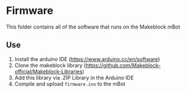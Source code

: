 # Firmware
This folder contains all of the software that runs on the Makeblock mBot

## Use ##
1. Install the arduino IDE (https://www.arduino.cc/en/software)
2. Clone the makeblock library (https://github.com/Makeblock-official/Makeblock-Libraries)
3. Add this library via .ZIP Library in the Arduino IDE
4. Compile and upload `firmware.ino` to the mBot

